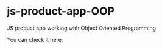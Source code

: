 # js-product-app-OOP
JS product app working with Object Oriented Programming 

You can check it here: 

